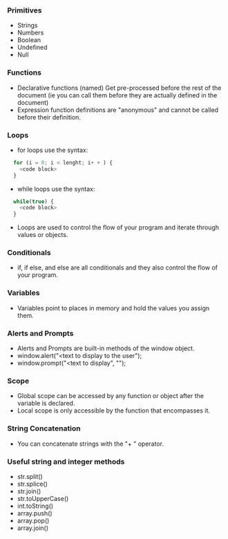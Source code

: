 ### Primitives
+ Strings
+ Numbers
+ Boolean
+ Undefined
+ Null

### Functions
+ Declarative functions (named) Get pre-processed before the rest of the document (ie you can call them before they are actually defined in the document)
+ Expression function definitions are "anonymous" and cannot be called before their definition.

### Loops
+ for loops use the syntax:
```Javascript
  for (i = 0; i < lenght; i+ + ) {
    <code block>
  }
```
+ while loops use the syntax:
```Javascript
  while(true) {
    <code block>
  }
```
+ Loops are used to control the flow of your program and iterate through values or objects.

### Conditionals
+ if, if else, and else are all conditionals and they also control the flow of your program.

### Variables
+ Variables point to places in memory and hold the values you assign them.

### Alerts and Prompts
+ Alerts and Prompts are built-in methods of the window object.
+ window.alert("<text to display to the user");
+ window.prompt("<text to display", "<default text for input>");

### Scope
+ Global scope can be accessed by any function or object after the variable is declared.
+ Local scope is only accessible by the function that encompasses it.

### String Concatenation
+ You can concatenate strings with the "+ " operator.

### Useful string and integer methods
+ str.split()
+ str.splice()
+ str.join()
+ str.toUpperCase()
+ int.toString()
+ array.push()
+ array.pop()
+ array.join()
